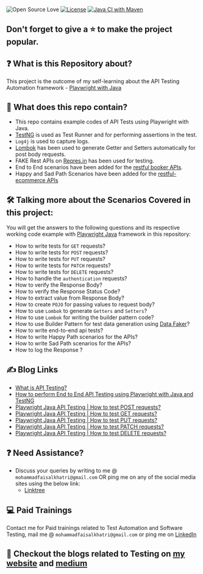 ![Open Source Love](https://badges.frapsoft.com/os/v1/open-source.svg?v=103)
[![License](https://img.shields.io/badge/License-Apache%202.0-blue.svg)](https://opensource.org/licenses/Apache-2.0)
[![Java CI with Maven](https://github.com/mfaisalkhatri/api-testing-playwright-java-testng/actions/workflows/maven.yml/badge.svg)](https://github.com/mfaisalkhatri/api-testing-playwright-java-testng/actions/workflows/maven.yml)

## Don't forget to give a :star: to make the project popular.

## :question: What is this Repository about?

This project is the outcome of my self-learning about the API Testing Automation framework - [Playwright with Java](https://playwright.dev/java/docs/api-testing#writing-api-test)

## :briefcase: What does this repo contain?
- This repo contains example codes of API Tests using Playwright with Java.
- [TestNG](https://testng.org) is used as Test Runner and for performing assertions in the test.
- `Log4j` is used to capture logs.
- [Lombok](https://projectlombok.org/) has been used to generate Getter and Setters automatically for post body requests.
- FAKE Rest APIs on [Reqres.in](https://reqres.in/) has been used for testing.
- End to End scenarios have been added for the [restful booker APIs](https://restful-booker.herokuapp.com/apidoc/index.html).
- Happy and Sad Path Scenarios have been added for the [restful-ecommerce APIs](https://github.com/mfaisalkhatri/restful-ecommerce)

## :hammer_and_wrench: Talking more about the Scenarios Covered in this project:
You will get the answers to the following questions and its respective working code example with [Playwright Java](https://playwright.dev/java/docs/api-testing#writing-api-test) framework in this repository:
- How to write tests for `GET` requests?
- How to write tests for `POST` requests?
- How to write tests for `PUT` requests?
- How to write tests for `PATCH` requests?
- How to write tests for `DELETE` requests?
- How to handle the `authentication` requests?
- How to verify the Response Body?
- How to verify the Response Status Code?
- How to extract value from Response Body?
- How to create `POJO` for passing values to request body?
- How to use `Lombok` to generate `Getters` and `Setters`?
- How to use `Lombok` for writing the builder pattern code?
- How to use Builder Pattern for test data generation using [Data Faker](https://github.com/datafaker-net/datafaker)?
- How to write end-to-end api tests?
- How to write Happy Path scenarios for the APIs?
- How to write Sad Path scenarios for the APIs? 
- How to log the Response ?

## :writing_hand: Blog Links
- [What is API Testing?](https://mfaisalkhatri.github.io/2020/08/08/apitesting/)
- [How to perform End to End API Testing using Playwright with Java and TestNG](https://medium.com/@iamfaisalkhatri/how-to-perform-end-to-end-api-testing-using-playwright-with-java-and-testng-26b318927115)
- [Playwright Java API Testing | How to test POST requests?](https://medium.com/@iamfaisalkhatri/playwright-java-api-testing-how-to-test-post-requests-4c9102d3ab03)
- [Playwright Java API Testing | How to test GET requests?](https://medium.com/@iamfaisalkhatri/playwright-java-api-testing-how-to-test-get-requests-c036b984cc6d)
- [Playwright Java API Testing | How to test PUT requests?](https://medium.com/@iamfaisalkhatri/playwright-java-api-testing-how-to-test-put-requests-d6b1d054d64b)
- [Playwright Java API Testing | How to test PATCH requests?](https://medium.com/@iamfaisalkhatri/playwright-java-api-testing-how-to-test-patch-requests-f6b0867d91e7)
- [Playwright Java API Testing | How to test DELETE requests?](https://medium.com/@iamfaisalkhatri/playwright-java-api-testing-how-to-test-delete-requests-2ff77feb0383)

## :question: Need Assistance?

- Discuss your queries by writing to me @ `mohammadfaisalkhatri@gmail.com`
  OR ping me on any of the social media sites using the below link:
   - [Linktree](https://linktr.ee/faisalkhatri)

## :computer: Paid Trainings

Contact me for Paid trainings related to Test Automation and Software Testing, 
mail me @ `mohammadfaisalkhatri@gmail.com` or ping me on [LinkedIn](https://www.linkedin.com/in/faisalkhatri/)

## :thought_balloon: Checkout the blogs related to Testing on [my website](https://mfaisalkhatri.github.io) and [medium](https://medium.com/@iamfaisalkhatri)
